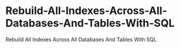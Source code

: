 # Rebuild-All-Indexes-Across-All-Databases-And-Tables-With-SQL
Rebuild All Indexes Across All Databases And Tables With SQL

